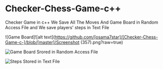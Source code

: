 # Checker-Chess-Game-c++

Checker Game in c++
We Save All The Moves And Game Board in Random Access File
and We save players' steps in Text File

![Game Board]![alt text](https://github.com/[osama7star]/[Checker-Chess-Game-c-]/blob/[master]/Screenshot (357).png?raw=true)



![Game Board Srored in Random Access File](https://lh3.googleusercontent.com/eqBBtyp6lCI680OxVttXHKfNcc2Htl4qdCldW5wlSXuuFtSBRrWwd4uRNBxc2QAVmo5qwmcL7oRv5TREAQfE48SKBRpOaO_3rH_2ZVYbdi5FoktJGgglbYhQyn70kFZtxCcPviI8_p8a4S438YeyOMuGqZx0fX6wwYOh-gJqMKKbWaZPiUvHMd6u8Ec-hwcROarDIpt7OJzmTFRiB2fA1R2TVC5y1yFb_pI_FAK_BTHCtXEja8I2YUomxUUFfX0wddTIvOa0UoMjkbolUVe4x9MhXWGmPpZnNA2LUmcbGMdyUja8g_8WtETET2vHf5GVGx9Q7elEhbuSBXhOGATnI2AlbU_DDlsSndYzLDwYzfa1E2AOgNT_B_EmKCM9kXvhRzcyzv4mnb26gZ0dMfgRBbdf_sabuco2yFdNGBe96MaElxU466XbSkUPpAqaMQVGQU8-Dq2Ll0o7Y9NBMZswr4-vf9ugcy_3HAkjwcnvL7fbM7BtIJKF91AxOGYNlbWkXANr38MHbmJQToeVcMSQ5dwblgkJYNSB1r9jsilJ5kbKyEvqTZkykSJP82b-PrTqF4HV-bN-TrJnrP_7dJTh49LwHrMRhifN3sbHBDWLSbkJhHmbXZxChxVtmYgSZ-7d8tSK1vh-4l4gVUoK17ISxY7-bIOs_F3iMplbY_ymHy-Qj_lWuo1HzXzrm5Yxhg=w1025-h576-no?authuser=0)

![Steps Stored in Text File](https://lh3.googleusercontent.com/mSGHkWk34Z9zE4pAypDMVHm_xOTX3tYBuL6PitswnwJifBgFyDsF7RUyeT5YMgUj-5JB2Iyc4lXGM0a09_RLzH8PTzDt76itMqptarby1ksNre6ZFMZVya1Dsfz9TTXH_yWt0P439-sPFS1ZWHQibBmk5VNYbKBi5U0rAEmegnFWZHsCWM54WFGsImdrCSQkYq2T0VkduJWUX0_Uu8rttN63zXicP2tau9ZkOKB4Sj0arsNwRaZoHzdTqtCSbjf1uSPgyyqCouUj1AnVd_ENman9ypwr_krHqD5e9vH5lFEX-QyTUSnELid_sdwhH-LquwZDja8jXMYcWutcy0AGBB7juH0O0P7hjaVXtjPn_fA8qPS6a59Cbr0J8vwrOiPsfjVSgml-m5pQJRYCU02cSMjGnhyl7AlHoS_Y8veYVVOkbEiJ5MXKKd-LK2Z7JPaVQAx5cHHc5q_b8LXE83L1yVDZGupeKI8XUpYRniSgyAfE_Z08g51WruzwA01h0vB8pAc5SbJhKwPqtswlWfygfO6kisULzGB0AcfeO33vFln4T38Ki5C_zUsIyVW-mUtGOFq_ykFUZJH5Kc4d8m4bp_I11y3Jzk7ycAWqFN3wvLCjhvTkC2KCHEDzGwfwm9ZXveKymHeop-LIrDr5ThjjMivMXmpdvDaCWfpY4jh4pVgLH3Tj2oMtIGq9tAsz3A=w1025-h576-no?authuser=0)
